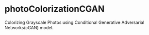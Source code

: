 # photoColorizationCGAN
Colorizing Grayscale Photos using Conditional Generative Adversarial Networks(cGAN) model.

